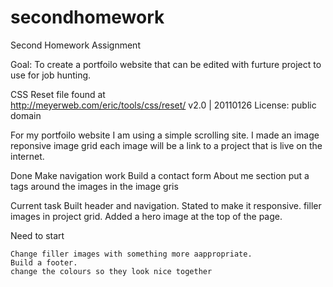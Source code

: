 # secondhomework

Second Homework Assignment

Goal: To create a portfoilo website that can be edited with furture project to use for job hunting.

CSS Reset file found at  
http://meyerweb.com/eric/tools/css/reset/ 
v2.0 | 20110126
License: public domain

For my portfoilo website I am using a simple scrolling site. I made an image reponsive image grid each image will be a link to a project that is live on the internet.

Done
    Make navigation work
    Build a contact form
    About me section
    put a tags around the images in the image gris

Current task
    Built header and navigation. 
    Stated to make it responsive.
    filler images in project grid.
    Added a hero image at the top of the page.

Need to start
    
    Change filler images with something more aappropriate.
    Build a footer.
    change the colours so they look nice together




